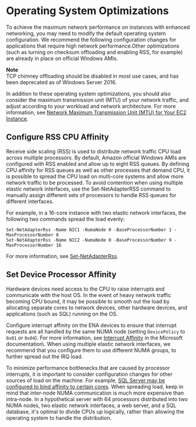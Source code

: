 # Operating System Optimizations<a name="enhanced-networking-os"></a>

To achieve the maximum network performance on instances with enhanced networking, you may need to modify the default operating system configuration\. We recommend the following configuration changes for applications that require high network performance\.Other optimizations \(such as turning on checksum offloading and enabling RSS, for example\) are already in place on official Windows AMIs\. 

**Note**  
TCP chimney offloading should be disabled in most use cases, and has been deprecated as of Windows Server 2016\.

In addition to these operating system optimizations, you should also consider the maximum transmission unit \(MTU\) of your network traffic, and adjust according to your workload and network architecture\. For more information, see [Network Maximum Transmission Unit \(MTU\) for Your EC2 Instance](network_mtu.md)\.

## Configure RSS CPU Affinity<a name="windows-rss-cpu-affinity"></a>

Receive side scaling \(RSS\) is used to distribute network traffic CPU load across multiple processors\. By default, Amazon official Windows AMIs are configured with RSS enabled and allow up to eight RSS queues\. By defining CPU affinity for RSS queues as well as other processes that demand CPU, it is possible to spread the CPU load on multi\-core systems and allow more network traffic to be processed\. To avoid contention when using multiple elastic network interfaces, use the Set\-NetAdapterRSS command to manually assign different sets of processors to handle RSS queues for different interfaces\.

For example, in a 16\-core instance with two elastic network interfaces, the following two commands spread the load evenly:

```
Set-NetAdapterRss -Name NIC1 -NumaNode 0 -BaseProcessorNumber 1 -MaxProcessorNumber 8
Set-NetAdapterRss -Name NIC2 -NumaNode 0 -BaseProcessorNumber 9 -MaxProcessorNumber 16
```

For more information, see [Set\-NetAdapterRss](https://docs.microsoft.com/en-us/powershell/module/netadapter/set-netadapterrss?view=win10-ps)\.

## Set Device Processor Affinity<a name="windows-processor-affinity"></a>

 Hardware devices need access to the CPU to raise interrupts and communicate with the host OS\. In the event of heavy network traffic becoming CPU bound, it may be possible to smooth out the load by allocating separate cores to network devices, other hardware devices, and applications \(such as SQL\) running on the OS\.

Configure interrupt affinity on the ENA devices to ensure that interrupt requests are all handled by the same NUMA node \(setting `DevicePolicy` to `0x01` or `0x04`\)\. For more information, see [Interrupt Affinity](https://technet.microsoft.com/en-us/ff547969(v=vs.96)) in the Microsoft documentation\. When using multiple elastic network interfaces, we recommend that you configure them to use different NUMA groups, to further spread out the IRQ load\.

To minimize performance bottlenecks that are caused by processor interrupts, it is important to consider configuration changes for other sources of load on the machine\. For example, [SQL Server may be configured to bind affinity to certain cores](https://docs.microsoft.com/en-us/sql/database-engine/configure-windows/affinity-mask-server-configuration-option?view=sql-server-2017)\. When spreading load, keep in mind that inter\-node NUMA communication is much more expensive than intra\-node\. In a hypothetical server with 64 processors distributed into two NUMA nodes, two elastic network interfaces, a web server, and a SQL database, it's optimal to divide CPUs up logically, rather than allowing the operating system to handle the distribution\. 
